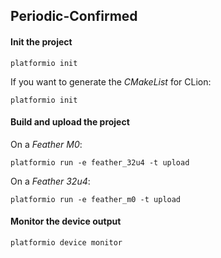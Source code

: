 ## Periodic-Confirmed

#### Init the project
```
platformio init
```
If you want to generate the *CMakeList* for CLion:
```
platformio init
```
#### Build and upload the project
On a _Feather M0_:
```
platformio run -e feather_32u4 -t upload
```
On a _Feather 32u4_:
```
platformio run -e feather_m0 -t upload
```
#### Monitor the device output
```
platformio device monitor
```